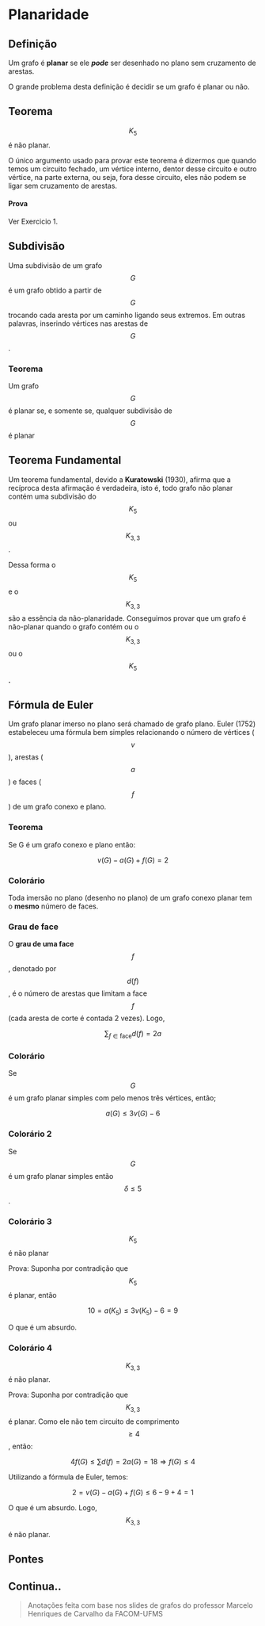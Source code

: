 # Planaridade

## Definição

Um grafo é **planar** se ele _**pode**_ ser desenhado no plano sem cruzamento de arestas.

O grande problema desta definição é decidir se um grafo é planar ou não.

## Teorema 

$$K_5$$ é não planar.

O único argumento usado para provar este teorema é dizermos que quando temos um circuito fechado, um vértice interno, dentor desse circuito e outro vértice, na parte externa, ou seja, fora desse circuito, eles não podem se ligar sem cruzamento de arestas.

#### Prova

Ver Exercicio 1.

## Subdivisão

Uma subdivisão de um grafo $$G$$ é um grafo obtido a partir de $$G$$ trocando cada aresta por um caminho ligando seus extremos. Em outras palavras, inserindo vértices nas arestas de $$G$$.

### Teorema

Um grafo $$G$$ é planar se, e somente se, qualquer subdivisão de $$G$$ é planar

## Teorema Fundamental

Um teorema fundamental, devido a **Kuratowski** \(1930\), afirma que a recíproca desta afirmação é verdadeira, isto é, todo grafo não planar contém uma subdivisão do $$K_5$$ ou $$K_{3,3}$$ .

Dessa forma o $$K_5$$e o $$K_{3,3}$$ são a essência da não-planaridade. Conseguimos provar que um grafo é não-planar quando o grafo contém ou o $$K_{3,3}$$ ou o $$K_5$$**.**

## Fórmula de Euler

Um grafo planar imerso no plano será chamado de grafo plano. Euler \(1752\) estabeleceu uma fórmula bem simples relacionando o número de vértices \( $$v$$ \), arestas \( $$a$$ \) e faces \( $$f$$ \) de um grafo conexo e plano.

### Teorema

Se G é um grafo conexo e plano então:

$$
v(G) − a(G) + f(G)=2
$$

### Colorário

Toda imersão no plano \(desenho no plano\) de um grafo conexo planar tem o **mesmo** número de faces.

### Grau de face

O **grau de uma face** $$f$$ , denotado por $$d(f)$$ , é o número de arestas que limitam a face $$f$$ \(cada aresta de corte é contada 2 vezes\). Logo,

$$
\sum_{f \in \text{face}}d(f) = 2a
$$

### Colorário

Se $$G$$ é um grafo planar simples com pelo menos três vértices, então;

$$
a(G) ≤ 3v(G) − 6
$$

### Colorário 2

Se $$G$$ é um grafo planar simples então $$δ ≤ 5$$ .

### Colorário 3

$$K_5$$ é não planar

Prova: Suponha por contradição que $$K_5$$ é planar, então

$$
10 = a(K_5) ≤ 3v(K_5) − 6=9
$$

O que é um absurdo.

### Colorário 4

$$K_{3,3}$$ é não planar.

Prova: Suponha por contradição que $$K_{3,3}$$é planar. Como ele não tem circuito de comprimento $$\geq 4$$ , então:

$$
4f(G) ≤ \sum d(f)=2a(G) = 18 ⇒ f(G) ≤ 4
$$

Utilizando a fórmula de Euler, temos:

$$
2 = v(G) − a(G) + f(G) ≤ 6 − 9+4=1
$$

O que é um absurdo. Logo, $$K_{3,3}$$é não planar.

## Pontes

## Continua..





> Anotações feita com base nos slides de grafos do professor Marcelo Henriques de Carvalho da FACOM-UFMS

